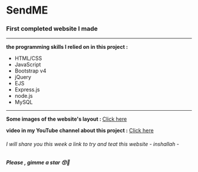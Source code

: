 # SendME
<h3>First completed website I made</h3>
<hr>
<b>the programming skills I relied on in this project : </b>
<ul>
  <li>HTML/CSS</li>
  <li>JavaScript</li>
  <li>Bootstrap v4</li>
  <li>jQuery</li>
  <li>EJS</li>
  <li>Express.js</li>
  <li>node.js</li>
  <li>MySQL</li>
</ul>
<hr>
<p><b>Some images of the website's layout : </b>
<a type="button" class="btn btn-dark" href="https://drive.google.com/drive/folders/1Mo4ziscNAXeBvlOTazxsqgvxxV9tCr0-?usp=sharing">Click here</a></p>
<p>
<b>video in my YouTube channel about this project :</b>
<a href="https://youtu.be/pRGEIKH6eqk?si=WJLjDaotGOT-wRB4">Click here</a>
</p>
<h6>I will share you this week a link to try and teat this website - inshallah - </h6>

<h5>Please , gimme a star 😚🤗</h5>
